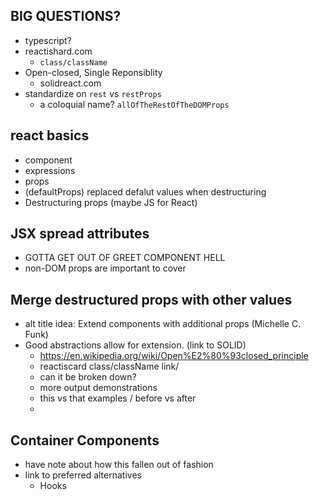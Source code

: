 ## BIG QUESTIONS?
- typescript?
- reactishard.com
    - `class/className`
- Open-closed, Single Reponsiblity
  - solidreact.com
- standardize on `rest` vs `restProps`
  - a coloquial name? `allOfTheRestOfTheDOMProps`

## react basics
- component
- expressions
- props
- (defaultProps) replaced defalut values when destructuring
- Destructuring props (maybe JS for React)

## JSX spread attributes
- GOTTA GET OUT OF GREET COMPONENT HELL
- non-DOM props are important to cover


## Merge destructured props with other values
- alt title idea: Extend components with additional props (Michelle C. Funk)
- Good abstractions allow for extension. (link to SOLID)
  - https://en.wikipedia.org/wiki/Open%E2%80%93closed_principle
  - reactiscard class/className link/
  - can it be broken down?
  - more output demonstrations
  - this vs that examples / before vs after
  - 

## Container Components
- have note about how this fallen out of fashion
- link to preferred alternatives
  - Hooks